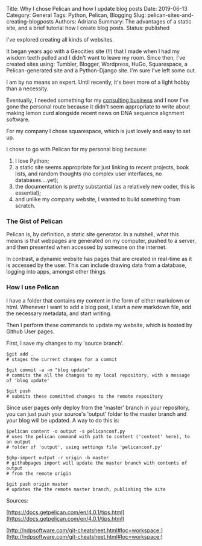 Title: Why I chose Pelican and how I update blog posts
Date: 2019-06-13 
Category: General
Tags: Python, Pelican, Blogging
Slug: pelican-sites-and-creating-blogposts
Authors: Adriana
Summary: The advantages of a static site, and a brief tutorial how I create blog posts.
Status: published

I've explored creating all kinds of websites.  

It began years ago with a Geocities site (!!) that I made when I had my wisdom teeth pulled and I didn't want to leave my room. Since then, I've created sites using: Tumbler, Blogger, Wordpress, HuGo, Squarespace, a Pelican-generated site and a Python-Django site. I'm sure I've left some out. 

I am by no means an expert. Until recently, it's been more of a light hobby than a necessity. 

Eventually, I needed something for my [consulting business](www.dranalytics.co) and I now I've gone the personal route because it didn't seem appropriate to write about making lemon curd alongside recent news on DNA sequence alignment software.

For my company I chose squarespace, which is just lovely and easy to set up.

I chose to go with Pelican for my personal blog because:

1. I love Python;
2. a static site seems appropriate for just linking to recent projects, book lists, and random thoughts (no complex user interfaces, no databases....yet); 
3. the documentation is pretty substantial (as a relatively new coder, this is essential);
4. and unlike my company website, I wanted to build something from scratch.

### The Gist of Pelican

Pelican is, by definition, a static site generator. In a nutshell, what this means is that webpages are generated on my computer, pushed to a server, and then presented when accessed by someone on the internet. 

In contrast, a dynamic website has pages that are created in real-time as it is accessed by the user. This can include drawing data from a database, logging into apps, amongst other things. 

### How I use Pelican

I have a folder that contains my content in the form of either markdown or html. Whenever I want to add a blog post, I start a new markdown file, add the necessary metadata, and start writing. 

Then I perform these commands to update my website, which is hosted by Github User pages.

First, I save my changes to my 'source branch'.

	
```
$git add .
# stages the current changes for a commit
    
$git commit -a -m "blog update"
# commits the all the changes to my local repository, with a message of 'blog update'
    
$git push
# submits these committed changes to the remote repository
```	


Since user pages only deploy from the 'master' branch in your repository, you can just push your source's 'output' folder to the master branch and your blog will be updated. A way to do this is:

```
$pelican content -o output -s pelicanconf.py
# uses the pelican command with path to content ('content' here), to an output
# folder of 'output', using settings file 'pelicanconf.py'
    
$ghp-import output -r origin -b master
# githubpages import will update the master branch with contents of output 
# from the remote origin
    
$git push origin master
# updates the the remote master branch, publishing the site
```

Sources:

[https://docs.getpelican.com/en/4.0.1/tips.html](https://docs.getpelican.com/en/4.0.1/tips.html)

[http://ndpsoftware.com/git-cheatsheet.html#loc=workspace;](http://ndpsoftware.com/git-cheatsheet.html#loc=workspace;) 

